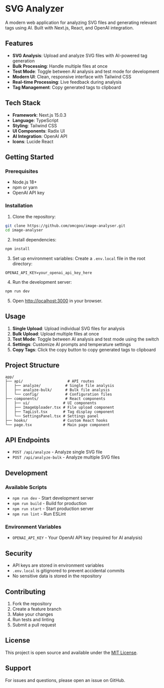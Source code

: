 # SVG Analyzer

A modern web application for analyzing SVG files and generating relevant tags using AI. Built with Next.js, React, and OpenAI integration.

## Features

- **SVG Analysis**: Upload and analyze SVG files with AI-powered tag generation
- **Bulk Processing**: Handle multiple files at once
- **Test Mode**: Toggle between AI analysis and test mode for development
- **Modern UI**: Clean, responsive interface with Tailwind CSS
- **Real-time Processing**: Live feedback during analysis
- **Tag Management**: Copy generated tags to clipboard

## Tech Stack

- **Framework**: Next.js 15.0.3
- **Language**: TypeScript
- **Styling**: Tailwind CSS
- **UI Components**: Radix UI
- **AI Integration**: OpenAI API
- **Icons**: Lucide React

## Getting Started

### Prerequisites

- Node.js 18+ 
- npm or yarn
- OpenAI API key

### Installation

1. Clone the repository:
```bash
git clone https://github.com/omcgoo/image-analyser.git
cd image-analyser
```

2. Install dependencies:
```bash
npm install
```

3. Set up environment variables:
Create a `.env.local` file in the root directory:
```env
OPENAI_API_KEY=your_openai_api_key_here
```

4. Run the development server:
```bash
npm run dev
```

5. Open [http://localhost:3000](http://localhost:3000) in your browser.

## Usage

1. **Single Upload**: Upload individual SVG files for analysis
2. **Bulk Upload**: Upload multiple files at once
3. **Test Mode**: Toggle between AI analysis and test mode using the switch
4. **Settings**: Customize AI prompts and temperature settings
5. **Copy Tags**: Click the copy button to copy generated tags to clipboard

## Project Structure

```
app/
├── api/                    # API routes
│   ├── analyze/           # Single file analysis
│   ├── analyze-bulk/      # Bulk file analysis
│   └── config/            # Configuration files
├── components/            # React components
│   ├── ui/               # UI components
│   ├── ImageUploader.tsx # File upload component
│   ├── TagList.tsx       # Tag display component
│   └── SettingsPanel.tsx # Settings panel
├── hooks/                # Custom React hooks
└── page.tsx              # Main page component
```

## API Endpoints

- `POST /api/analyze` - Analyze single SVG file
- `POST /api/analyze-bulk` - Analyze multiple SVG files

## Development

### Available Scripts

- `npm run dev` - Start development server
- `npm run build` - Build for production
- `npm run start` - Start production server
- `npm run lint` - Run ESLint

### Environment Variables

- `OPENAI_API_KEY` - Your OpenAI API key (required for AI analysis)

## Security

- API keys are stored in environment variables
- `.env.local` is gitignored to prevent accidental commits
- No sensitive data is stored in the repository

## Contributing

1. Fork the repository
2. Create a feature branch
3. Make your changes
4. Run tests and linting
5. Submit a pull request

## License

This project is open source and available under the [MIT License](LICENSE).

## Support

For issues and questions, please open an issue on GitHub.

